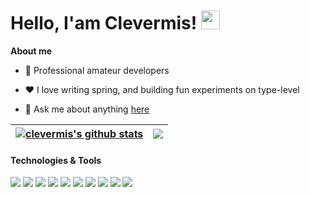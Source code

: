 

<!--
**Clevermis/Clevermis** is a ✨ _special_ ✨ repository because its `README.md` (this file) appears on your GitHub profile.

Here are some ideas to get you started:

- 🔭 I’m currently working on ...
- 🌱 I’m currently learning ...
- 👯 I’m looking to collaborate on ...
- 🤔 I’m looking for help with ...
- 💬 Ask me about ...
- 📫 How to reach me: ...
- 😄 Pronouns: ...
- ⚡ Fun fact: ...
-->

# Hello, I'am Clevermis! <img src="https://raw.githubusercontent.com/MartinHeinz/MartinHeinz/master/wave.gif" width="30px">

**About me**

- 💼 Professional amateur developers


- ❤️ I love writing spring, and building fun experiments on type-level

- 💬 Ask me about anything [here](https://github.com/clevermis/clevermis/issues)

| <a href="https://github.com/clevermis"><img align="center" src="https://github-readme-stats.vercel.app/api?username=clevermis&show_icons=true&include_all_commits=true&theme=buefy&hide_border=true" alt="clevermis's github stats" /></a> | <a href="https://github.com/clevermis"><img align="center" src="https://github-readme-stats.vercel.app/api/top-langs/?username=clevermis&layout=compact&theme=buefy&hide_border=true" /></a> |
| ------------- | ------------- |


#### Technologies & Tools
![](https://img.shields.io/badge/OS-Linux-informational?style=flat&logo=linux&logoColor=white&color=2bbc8a)
![](https://img.shields.io/badge/Editor-IntelliJ_IDEA-informational?style=flat&logo=intellij-idea&logoColor=white&color=2bbc8a)
![](https://img.shields.io/badge/Code-Python-informational?style=flat&logo=python&logoColor=white&color=2bbc8a)
![](https://img.shields.io/badge/Code-JavaScript-informational?style=flat&logo=javascript&logoColor=white&color=2bbc8a)
![](https://img.shields.io/badge/Code-java-informational?style=flat&logo=go&logoColor=white&color=2bbc8a)
![](https://img.shields.io/badge/Code-Make-informational?style=flat&logo=cmake&logoColor=white&color=2bbc8a)
![](https://img.shields.io/badge/Code-Vue-informational?style=flat&logo=vue.js&logoColor=white&color=2bbc8a)
![](https://img.shields.io/badge/Shell-Bash-informational?style=flat&logo=gnu-bash&logoColor=white&color=2bbc8a)
![](https://img.shields.io/badge/Tools-PostgreSQL-informational?style=flat&logo=postgresql&logoColor=white&color=2bbc8a)
![](https://img.shields.io/badge/Tools-Docker-informational?style=flat&logo=docker&logoColor=white&color=2bbc8a)
